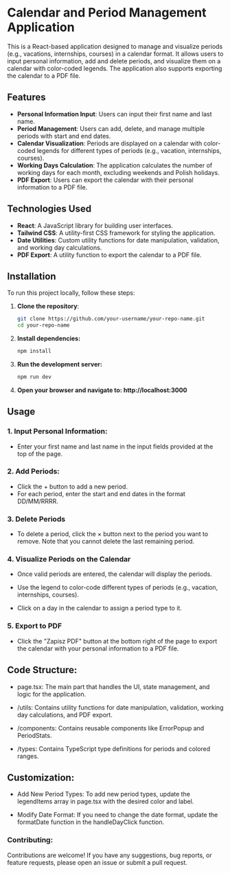 # Calendar and Period Management Application

This is a React-based application designed to manage and visualize periods (e.g., vacations, internships, courses) in a calendar format. It allows users to input personal information, add and delete periods, and visualize them on a calendar with color-coded legends. The application also supports exporting the calendar to a PDF file.

## Features

- **Personal Information Input**: Users can input their first name and last name.
- **Period Management**: Users can add, delete, and manage multiple periods with start and end dates.
- **Calendar Visualization**: Periods are displayed on a calendar with color-coded legends for different types of periods (e.g., vacation, internships, courses).
- **Working Days Calculation**: The application calculates the number of working days for each month, excluding weekends and Polish holidays.
- **PDF Export**: Users can export the calendar with their personal information to a PDF file.

## Technologies Used

- **React**: A JavaScript library for building user interfaces.
- **Tailwind CSS**: A utility-first CSS framework for styling the application.
- **Date Utilities**: Custom utility functions for date manipulation, validation, and working day calculations.
- **PDF Export**: A utility function to export the calendar to a PDF file.

## Installation

To run this project locally, follow these steps:

1. **Clone the repository**:
   ```bash
   git clone https://github.com/your-username/your-repo-name.git
   cd your-repo-name

2. **Install dependencies:**
    ```bash
   npm install
3. **Run the development server:**
    ```bash
   npm run dev
4. **Open your browser and navigate to: http://localhost:3000**


## Usage

### 1. Input Personal Information:

* Enter your first name and last name in the input fields provided at the top of the page.

### 2. Add Periods:

*    Click the + button to add a new period.
* For each period, enter the start and end dates in the format DD/MM/RRRR.

### 3. Delete Periods

*    To delete a period, click the × button next to the period you want to remove. Note that you cannot delete the last remaining period.

### 4. Visualize Periods on the Calendar

* Once valid periods are entered, the calendar will display the periods.

* Use the legend to color-code different types of periods (e.g., vacation, internships, courses).

* Click on a day in the calendar to assign a period type to it.

### 5. Export to PDF

*    Click the "Zapisz PDF" button at the bottom right of the page to export the calendar with your personal information to a PDF file.

## Code Structure:

* page.tsx: The main part that handles the UI, state management, and logic for the application.

* /utils: Contains utility functions for date manipulation, validation, working day calculations, and PDF export.

* /components: Contains reusable components like ErrorPopup and PeriodStats.

* /types: Contains TypeScript type definitions for periods and colored ranges.

## Customization:

* Add New Period Types: To add new period types, update the legendItems array in page.tsx with the desired color and label.

* Modify Date Format: If you need to change the date format, update the formatDate function in the handleDayClick function.

### Contributing:

Contributions are welcome! If you have any suggestions, bug reports, or feature requests, please open an issue or submit a pull request.